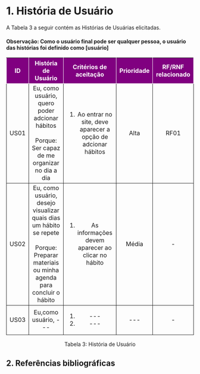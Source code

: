 
# 1. História de Usuário

A Tabela 3 a seguir contém as Histórias de Usuárias elicitadas.

#### Observação: Como o usuário final pode ser qualquer pessoa, o usuário das histórias foi definido como [usuário]

<table>
    <thead>
        <tr style="background-color: purple; color: white" >
            <th style="border-style:solid;border-width:1px;text-align:center">ID</th>
            <th style="border-style:solid;border-width:1px;text-align:center">História de Usuário</th>
            <th style="border-style:solid;border-width:1px;text-align:center">Critérios de aceitação</th>
            <th style="border-style:solid;border-width:1px;text-align:center">Prioridade</th>
            <th style="border-style:solid;border-width:1px;text-align:center">RF/RNF relacionado</th>
        </tr>
    </thead>
    <tbody>
        <tr>
            <span id="ustory-01"></span>
            <td style="border-style:solid;border-width:1px;text-align:center;vertical-align:middle" rowspan="1">US01</td>
            <td style="border-style:solid;border-width:1px;text-align:center;vertical-align:middle" rowspan="1">Eu, como usuário, quero poder adcionar hábitos<br><br>Porque: Ser capaz de me organizar no dia a dia</td>
            <td style="border-style:solid;border-width:1px;text-align:center;vertical-align:middle" rowspan="1"><ol><li>Ao entrar no site, deve aparecer a opção de adcionar hábitos</li></ol></td>
            <td style="border-style:solid;border-width:1px;text-align:center;vertical-align:middle">Alta</td>
            <td style="border-style:solid;border-width:1px;text-align:center;vertical-align:middle">RF01</td>
        </tr>
        <tr>
            <span id="ustory-01"></span>
            <td style="border-style:solid;border-width:1px;text-align:center;vertical-align:middle" rowspan="1">US02</td>
            <td style="border-style:solid;border-width:1px;text-align:center;vertical-align:middle" rowspan="1">Eu, como usuário, desejo visualizar quais dias um hábito se repete<br><br>Porque: Preparar materiais ou minha agenda para concluir o hábito</td>
            <td style="border-style:solid;border-width:1px;text-align:center;vertical-align:middle" rowspan="1"><ol><li>As informações devem aparecer ao clicar no hábito</li></ol></td>
            <td style="border-style:solid;border-width:1px;text-align:center;vertical-align:middle">Média</td>
            <td style="border-style:solid;border-width:1px;text-align:center;vertical-align:middle">-</td>
        </tr>
        <tr>
            <span id="ustory-01"></span>
            <td style="border-style:solid;border-width:1px;text-align:center;vertical-align:middle" rowspan="1">US03</td>
            <td style="border-style:solid;border-width:1px;text-align:center;vertical-align:middle" rowspan="1">Eu,como usuário, ---</td>
            <td style="border-style:solid;border-width:1px;text-align:center;vertical-align:middle" rowspan="1"><ol><li>---</li><li>---</li></ol></td>
            <td style="border-style:solid;border-width:1px;text-align:center;vertical-align:middle">---</td>
            <td style="border-style:solid;border-width:1px;text-align:center;vertical-align:middle">-</td>
        </tr>
</table>

<div style="text-align: center">
<p>Tabela 3: História de Usuário</p>
</div>

## 2. Referências bibliográficas
